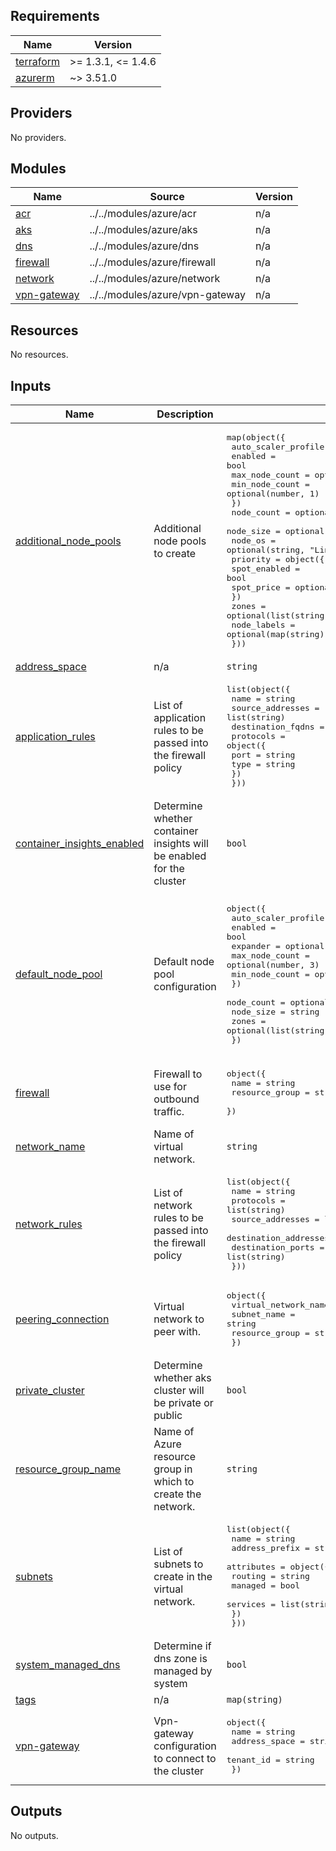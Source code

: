 <!-- BEGIN_TF_DOCS -->
## Requirements

| Name | Version |
|------|---------|
| <a name="requirement_terraform"></a> [terraform](#requirement\_terraform) | >= 1.3.1, <= 1.4.6 |
| <a name="requirement_azurerm"></a> [azurerm](#requirement\_azurerm) | ~> 3.51.0 |

## Providers

No providers.

## Modules

| Name | Source | Version |
|------|--------|---------|
| <a name="module_acr"></a> [acr](#module\_acr) | ../../modules/azure/acr | n/a |
| <a name="module_aks"></a> [aks](#module\_aks) | ../../modules/azure/aks | n/a |
| <a name="module_dns"></a> [dns](#module\_dns) | ../../modules/azure/dns | n/a |
| <a name="module_firewall"></a> [firewall](#module\_firewall) | ../../modules/azure/firewall | n/a |
| <a name="module_network"></a> [network](#module\_network) | ../../modules/azure/network | n/a |
| <a name="module_vpn-gateway"></a> [vpn-gateway](#module\_vpn-gateway) | ../../modules/azure/vpn-gateway | n/a |

## Resources

No resources.

## Inputs

| Name | Description | Type | Default | Required |
|------|-------------|------|---------|:--------:|
| <a name="input_additional_node_pools"></a> [additional\_node\_pools](#input\_additional\_node\_pools) | Additional node pools to create | <pre>map(object({<br>    auto_scaler_profile = object({<br>      enabled        = bool<br>      max_node_count = optional(number, 3)<br>      min_node_count = optional(number, 1)<br>    })<br>    node_count = optional(number, 3)<br>    node_size  = optional(string, "Standard_D2s_v3")<br>    node_os    = optional(string, "Linux")<br>    priority = object({<br>      spot_enabled = bool<br>      spot_price   = optional(number, -1)<br>    })<br>    zones       = optional(list(string), ["1", "2", "3"])<br>    node_labels = optional(map(string), {})<br>  }))</pre> | `{}` | no |
| <a name="input_address_space"></a> [address\_space](#input\_address\_space) | n/a | `string` | n/a | yes |
| <a name="input_application_rules"></a> [application\_rules](#input\_application\_rules) | List of application rules to be passed into the firewall policy | <pre>list(object({<br>    name              = string<br>    source_addresses  = list(string)<br>    destination_fqdns = list(string)<br>    protocols = object({<br>      port = string<br>      type = string<br>    })<br>  }))</pre> | `null` | no |
| <a name="input_container_insights_enabled"></a> [container\_insights\_enabled](#input\_container\_insights\_enabled) | Determine whether container insights will be enabled for the cluster | `bool` | `false` | no |
| <a name="input_default_node_pool"></a> [default\_node\_pool](#input\_default\_node\_pool) | Default node pool configuration | <pre>object({<br>    auto_scaler_profile = object({<br>      enabled        = bool<br>      expander       = optional(string, "random")<br>      max_node_count = optional(number, 3)<br>      min_node_count = optional(number, 1)<br>    })<br>    node_count = optional(number, 3)<br>    node_size  = string<br>    zones      = optional(list(string))<br>  })</pre> | <pre>{<br>  "auto_scaler_profile": {<br>    "enabled": true,<br>    "max_node_count": 9,<br>    "min_node_count": 3<br>  },<br>  "node_size": "Standard_D2s_v3",<br>  "zones": [<br>    "1",<br>    "2",<br>    "3"<br>  ]<br>}</pre> | no |
| <a name="input_firewall"></a> [firewall](#input\_firewall) | Firewall to use for outbound traffic. | <pre>object({<br>    name           = string<br>    resource_group = string<br>  })</pre> | `null` | no |
| <a name="input_network_name"></a> [network\_name](#input\_network\_name) | Name of virtual network. | `string` | n/a | yes |
| <a name="input_network_rules"></a> [network\_rules](#input\_network\_rules) | List of network rules to be passed into the firewall policy | <pre>list(object({<br>    name                  = string<br>    protocols             = list(string)<br>    source_addresses      = list(string)<br>    destination_addresses = list(string)<br>    destination_ports     = list(string)<br>  }))</pre> | `null` | no |
| <a name="input_peering_connection"></a> [peering\_connection](#input\_peering\_connection) | Virtual network to peer with. | <pre>object({<br>    virtual_network_name = string<br>    subnet_name          = string<br>    resource_group       = string<br>  })</pre> | `null` | no |
| <a name="input_private_cluster"></a> [private\_cluster](#input\_private\_cluster) | Determine whether aks cluster will be private or public | `bool` | `true` | no |
| <a name="input_resource_group_name"></a> [resource\_group\_name](#input\_resource\_group\_name) | Name of Azure resource group in which to create the network. | `string` | n/a | yes |
| <a name="input_subnets"></a> [subnets](#input\_subnets) | List of subnets to create in the virtual network. | <pre>list(object({<br>    name           = string<br>    address_prefix = string<br>    attributes = object({<br>      routing  = string<br>      managed  = bool<br>      services = list(string)<br>    })<br>  }))</pre> | n/a | yes |
| <a name="input_system_managed_dns"></a> [system\_managed\_dns](#input\_system\_managed\_dns) | Determine if dns zone is managed by system | `bool` | `true` | no |
| <a name="input_tags"></a> [tags](#input\_tags) | n/a | `map(string)` | n/a | yes |
| <a name="input_vpn-gateway"></a> [vpn-gateway](#input\_vpn-gateway) | Vpn-gateway configuration to connect to the cluster | <pre>object({<br>    name          = string<br>    address_space = string<br>    tenant_id     = string<br>  })</pre> | `null` | no |

## Outputs

No outputs.
<!-- END_TF_DOCS -->